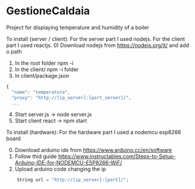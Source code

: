 # GestioneCaldaia
Project for displaying temperature and humidity of a boiler

To install (server / client):
For the server part I used nodejs.
For the client part I used reactjs.
0) Download nodejs from https://nodejs.org/it/ and add o path
1) In the root folder npm -i
2) In the client/ npm -i folder
3) In client/package.json
```javascript
{
  "name": "temperatura",
  "proxy": "http://[ip_server]:[port_server]/",
  ...
```
4) Start server.js -> node server.js
5) Start client react -> npm start

To install (hardware):
For the hardware part I used a nodemcu esp8266 board

0) Download arduino ide from https://www.arduino.cc/en/software
1) Follow thid guide https://www.instructables.com/Steps-to-Setup-Arduino-IDE-for-NODEMCU-ESP8266-WiF/
2) Upload arduino code changing the ip
```c
    String url = "http://[ip_server]:[port]/";
```

